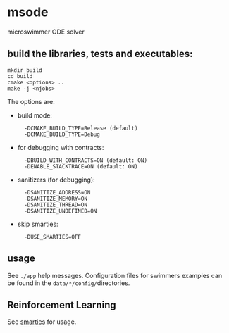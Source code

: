 # msode

microswimmer ODE solver

## build the libraries, tests and executables:

	mkdir build
	cd build
	cmake <options> ..
	make -j <njobs>

The options are:

- build mode:

		-DCMAKE_BUILD_TYPE=Release (default)
		-DCMAKE_BUILD_TYPE=Debug

- for debugging with contracts:

		-DBUILD_WITH_CONTRACTS=ON (default: ON)
		-DENABLE_STACKTRACE=ON (default: ON)

- sanitizers (for debugging):

		-DSANITIZE_ADDRESS=ON
		-DSANITIZE_MEMORY=ON
		-DSANITIZE_THREAD=ON
		-DSANITIZE_UNDEFINED=ON

- skip smarties:

		-DUSE_SMARTIES=OFF



## usage

See `./app` help messages.
Configuration files for swimmers examples can be found in the `data/*/config/`directories.


## Reinforcement Learning

See [smarties](https://github.com/cselab/smarties) for usage.
